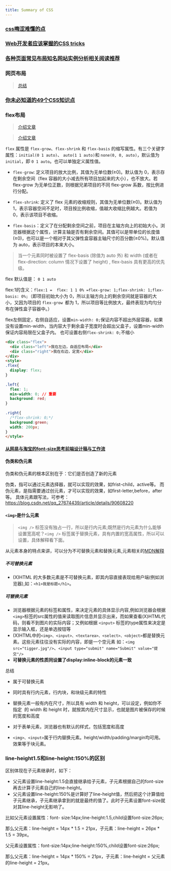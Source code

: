 ```yaml
---
title: Summary of CSS
---
```


### [css晦涩难懂的点](https://juejin.cn/post/6888102016007176200)

### [Web开发者应该掌握的CSS tricks](https://lhammer.cn/You-need-to-know-css/#/zh-cn/)

### [各种页面常见布局知名网站实例分析相关阅读推荐](https://www.sweet-kk.top/css-layout)

### 网页布局
> [总结](https://www.zhihu.com/question/21775016/answer/1358336033)

### [你未必知道的49个CSS知识点](https://juejin.im/post/6844903902123393032)

### flex布局
> [介绍文章](https://zhuanlan.zhihu.com/p/25303493)

> [介绍文章](https://juejin.im/post/6866914148387651592)

`flex` 属性是 `flex-grow`、`flex-shrink` 和 `flex-basis` 的缩写属性。有三个关键字属性：`initial(0 1 auto)`、 `auto(1 1 auto)`和 `none(0, 0, auto)`，默认值为 `initial`，即 `0 1 auto`。也可以单独定义属性值。

- `flex-grow`: 定义项目的放大比例，其值为无单位数(≥0)。默认值为 0，表示存在剩余空间（flex 容器的大小减去所有项目加起来的大小），也不放大。若 flex-grow 为无单位正数，则根据兄弟项目的不同 flex-grow 系数，按比例进行分配。

- `flex-shrink`: 定义了 flex 元素的收缩规则，其值为无单位数(≥0)。默认值为 1，表示容器空间不足时，项目按比例收缩，值越大收缩比例越大。若值为 0，表示该项目不收缩。

- `flex-basis`：定义了在分配剩余空间之前，项目在主轴方向上的初始大小。浏览器根据这个属性，计算主轴是否有剩余空间。其值可以是带单位的长度值(≥0)，也可以是一个相对于其父弹性盒容器主轴尺寸的百分数(≥0%)。默认值为 auto，表示项目的本来大小。

> 当一个元素同时被设置了 flex-basis (除值为 auto 外) 和 width (或者在 flex-direction: column 情况下设置了 height) , flex-basis 具有更高的优先级。

flex 默认值是： `0 1 auto`

flex:1的含义：`flex:1 =  flex: 1 1 0% =flex-grow: 1;flex-shrink: 1;flex-basis: 0%;`（即项目初始大小为 0，所以主轴方向上的剩余空间就是容器的大小，又因为项目的 `flex-grow `都为 1，所以项目等比例放大，最终表现为均匀分布在弹性盒子容器中。）



flex左侧固定，右侧自适应，设置`min-width: 0;`保证内容不超出外层容器，如果没有设置min-width，当内容大于剩余盒子宽度时会超出父盒子，设置min-width保证内容局限在父盒子内。
也可设置右侧`flex-shrink: 0;`不缩小
```html
<div class="flex">
  <div class="left">我在左边，自适应布局</div>
  <div class="right">我在右边，定宽</div>
</div>
<style>
.flex{
  display: flex;
}
 
.left{
  flex: 1;
  min-width: 0; // 重要
  background: red;
}
 
.right{
  /*flex-shrink: 0;*/
  background:green;
  width: 200px;
}
</style>
```
#### [从网易与淘宝的font-size思考前端设计稿与工作流](https://www.cnblogs.com/lyzg/p/4877277.html)

#### 伪类和伪元素

伪类和伪元素的根本区别在于：它们是否创造了新的元素

伪类，指可以通过元素选择器，就可以实现的效果，如frist-child，active等。 而伪元素，是指需要通过创元素，才可以实现的效果，如first-letter,before，after等。
具体元素跟写法，可参考：<https://blog.csdn.net/qq_27674439/article/details/90608220>

#### `<img>`是什么元素

> `<img />` 标签没有独占一行，所以是行内元素;既然是行内元素为什么能够设置宽高呢？`<img />` 标签属于替换元素，具有内置的宽高属性，所以可以设置，具体解释看下面。

从元素本身的特点来讲，可以分为不可替换元素和替换元素,元素相关的[MDN解释](https://developer.mozilla.org/zh-CN/docs/Web/CSS/Replaced_element)

##### 不可替换元素
- (X)HTML 的大多数元素是不可替换元素，即其内容直接表现给用户端(例如浏览器),如：`<h1>我是标题</h1>`。

##### 可替换元素

- 浏览器根据元素的标签和属性，来决定元素的具体显示内容,例如浏览器会根据 `<img>`标签的src属性的值来读取图片信息并显示出来，而如果查看(X)HTML代码，则看不到图片的实际内容；又例如根据 `<input>` 标签的type属性来决定是显示输入框，还是单选按钮等
- (X)HTML中的` <img>、<input>、<textarea>、<select>、<object> `都是替换元素。这些元素往往没有实际的内容，即是一个空元素
如：`<img src="tigger.jpg"/>`、`<input type="submit" name="Submit" value="提交"/>`
- **可替换元素的性质同设置了display:inline-block的元素一致**


总结
- <img>属于可替换元素
- <img>同时具有行内元素，行内块，和块级元素的特性
- 替换元素一般有内在尺寸，所以具有 width 和 height，可以设定，例如你不指定 <img> 的 width 和 height 时，就按其内在尺寸显示，也就是图片被保存的时候的宽度和高度


- 对于表单元素，浏览器也有默认的样式，包括宽度和高度
- `<img>、<input>`属于行内替换元素。height/width/padding/margin均可用。效果等于块元素。

### line-height1.5和line-height:150%的区别

区别体现在子元素继承时，如下：

- 父元素设置line-height:1.5会直接继承给子元素，子元素根据自己的font-size再去计算子元素自己的line-height。
- 父元素设置line-height:150%是计算好了line-height值，然后把这个计算值给子元素继承，子元素继承拿到的就是最终的值了。此时子元素设置font-size就对其line-height无影响了。

比如父元素设置属性：font- size:14px;line-height:1.5,child设置font-size:26px;

那么父元素：line-height = 14px * 1.5 = 21px，子元素：line-height = 26px * 1.5 = 39px。

父元素设置属性：font-size:14px;line-height:150%,child设置font-size:26px;

那么父元素：line-height = 14px * 150% = 21px，子元素：line-height = 父元素的line-height = 21px。
